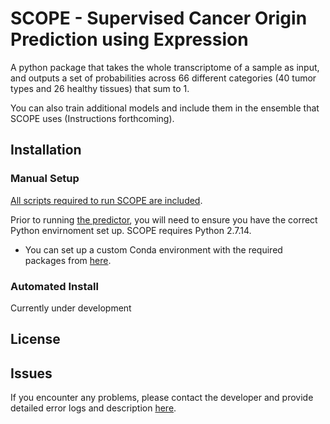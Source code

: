 # SCOPE - Supervised Cancer Origin Prediction using Expression  
A python package that takes the whole transcriptome of a sample as input, and outputs a set of probabilities across 66 different categories (40 tumor types and 26 healthy tissues) that sum to 1.  

You can also train additional models and include them in the ensemble that SCOPE uses (Instructions forthcoming).  

## Installation  
### Manual Setup  
[All scripts required to run SCOPE are included](cancerscope/bin).  

Prior to running [the predictor](cancerscope/bin/lasagne_SCOPE_testsample.py), you will need to ensure you have the correct Python envirnoment set up. SCOPE requires Python 2.7.14.    
- You can set up a custom Conda environment with the required packages from [here](cancerscope/cancerscope/bin/conda_env.yml).  

### Automated Install  
<aside class="notice">
Currently under development  
</aside>

## License  

## Issues  
If you encounter any problems, please contact the developer and provide detailed error logs and description [here](https://github.com/jasgrewal/cancerscope/issues).  


